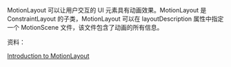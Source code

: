 MotionLayout 可以让用户交互的 UI 元素具有动画效果。MotionLayout 是 ConstraintLayout 的子类，MotionLayout 可以在 layoutDescription 属性中指定一个 MotionScene 文件，该文件包含了动画的所有信息。







资料：

[Introduction to MotionLayout](https://medium.com/google-developers/introduction-to-motionlayout-part-i-29208674b10d)